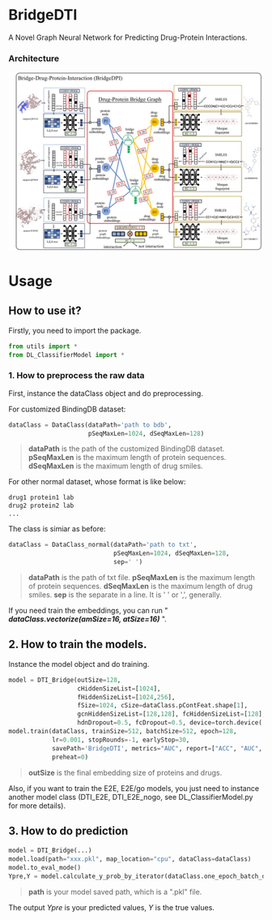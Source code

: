 # BridgeDTI 
A Novel Graph Neural Network for Predicting Drug-Protein Interactions. 

### Architecture   
![](framework.jpeg)

# Usage
## How to use it?
Firstly, you need to import the package.
```python
from utils import *
from DL_ClassifierModel import *
```
### 1. How to preprocess the raw data
First, instance the dataClass object and do preprocessing. 

For customized BindingDB dataset: 
```python
dataClass = DataClass(dataPath='path to bdb', 
                      pSeqMaxLen=1024, dSeqMaxLen=128)                       
```
>**dataPath** is the path of the customized BindingDB dataset. 
>**pSeqMaxLen** is the maximum length of protein sequences.
>**dSeqMaxLen** is the maximum length of drug smiles.

For other normal dataset, whose format is like below:
```
drug1 protein1 lab
drug2 protein2 lab
...
```
The class is simiar as before: 
```python
dataClass = DataClass_normal(dataPath='path to txt', 
                             pSeqMaxLen=1024, dSeqMaxLen=128, 
                             sep=' ')                       
```
>**dataPath** is the path of txt file. 
>**pSeqMaxLen** is the maximum length of protein sequences.
>**dSeqMaxLen** is the maximum length of drug smiles.
>**sep** is the separate in a line. It is ' ' or ',',  generally.  

If you need train the embeddings, you can run " ***dataClass.vectorize(amSize=16, atSize=16)*** ".  


## 2. How to train the models. 
Instance the model object and do training. 
```python
model = DTI_Bridge(outSize=128, 
                   cHiddenSizeList=[1024], 
                   fHiddenSizeList=[1024,256], 
                   fSize=1024, cSize=dataClass.pContFeat.shape[1],
                   gcnHiddenSizeList=[128,128], fcHiddenSizeList=[128], nodeNum=64,
                   hdnDropout=0.5, fcDropout=0.5, device=torch.device('cuda'))
model.train(dataClass, trainSize=512, batchSize=512, epoch=128, 
            lr=0.001, stopRounds=-1, earlyStop=30, 
            savePath='BridgeDTI', metrics="AUC", report=["ACC", "AUC", "LOSS"], 
            preheat=0)
```
>**outSize** is the final embedding size of proteins and drugs. 

Also, if you want to train the E2E, E2E/go models, you just need to instance another model class (DTI_E2E, DTI_E2E_nogo, see DL_ClassifierModel.py for more details). 

## 3. How to do prediction
```python
model = DTI_Bridge(...)
model.load(path="xxx.pkl", map_location="cpu", dataClass=dataClass)
model.to_eval_mode()
Ypre,Y = model.calculate_y_prob_by_iterator(dataClass.one_epoch_batch_data_stream(batchSize=128, type='test', device=torch.device('cpu')))
```
>**path** is your model saved path, which is a ".pkl" file. 

The output *Ypre* is your predicted values, *Y* is the true values. 
